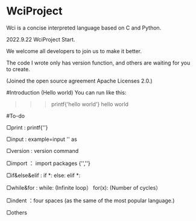 # WciProject

Wci is a concise interpreted language based on C and Python.

2022.9.22 WciProject Start.

We welcome all developers to join us to make it better.

The code I wrote only has version function, and others are waiting for you to create.

(Joined the open source agreement Apache Licenses 2.0.)


#Introduction
(Hello world)
You can run like this:

>>>printf{'hello world'}
>>>hello world


#To-do

▢print : printf{''}

▢input : example=input '' as

▢version : version command

▢import ： import packages {'',''}

▢if&else&elif : if *: else: elif *:

▢while&for : while: (Infinite loop） for(x): (Number of cycles）

▢indent ：four spaces (as the same of the most popular language.)

▢others
